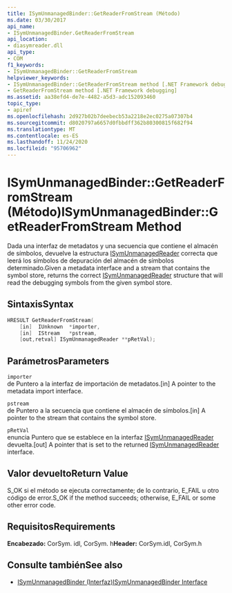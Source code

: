 ```yaml
---
title: ISymUnmanagedBinder::GetReaderFromStream (Método)
ms.date: 03/30/2017
api_name:
- ISymUnmanagedBinder.GetReaderFromStream
api_location:
- diasymreader.dll
api_type:
- COM
f1_keywords:
- ISymUnmanagedBinder::GetReaderFromStream
helpviewer_keywords:
- ISymUnmanagedBinder::GetReaderFromStream method [.NET Framework debugging]
- GetReaderFromStream method [.NET Framework debugging]
ms.assetid: aa38efd4-de7e-4482-a5d3-adc152093460
topic_type:
- apiref
ms.openlocfilehash: 2d927b02b7deebecb53a2218e2ec0275a07307b4
ms.sourcegitcommit: d8020797a6657d0fbbdff362b80300815f682f94
ms.translationtype: MT
ms.contentlocale: es-ES
ms.lasthandoff: 11/24/2020
ms.locfileid: "95706962"
---
```

# <a name="isymunmanagedbindergetreaderfromstream-method"></a><span data-ttu-id="9f718-102">ISymUnmanagedBinder::GetReaderFromStream (Método)</span><span class="sxs-lookup"><span data-stu-id="9f718-102">ISymUnmanagedBinder::GetReaderFromStream Method</span></span>

<span data-ttu-id="9f718-103">Dada una interfaz de metadatos y una secuencia que contiene el almacén de símbolos, devuelve la estructura [ISymUnmanagedReader](isymunmanagedreader-interface.md) correcta que leerá los símbolos de depuración del almacén de símbolos determinado.</span><span class="sxs-lookup"><span data-stu-id="9f718-103">Given a metadata interface and a stream that contains the symbol store, returns the correct [ISymUnmanagedReader](isymunmanagedreader-interface.md) structure that will read the debugging symbols from the given symbol store.</span></span>  
  
## <a name="syntax"></a><span data-ttu-id="9f718-104">Sintaxis</span><span class="sxs-lookup"><span data-stu-id="9f718-104">Syntax</span></span>  
  
```cpp  
HRESULT GetReaderFromStream(  
    [in]  IUnknown  *importer,  
    [in]  IStream   *pstream,  
    [out,retval] ISymUnmanagedReader **pRetVal);  
```  
  
## <a name="parameters"></a><span data-ttu-id="9f718-105">Parámetros</span><span class="sxs-lookup"><span data-stu-id="9f718-105">Parameters</span></span>  

 `importer`  
 <span data-ttu-id="9f718-106">de Puntero a la interfaz de importación de metadatos.</span><span class="sxs-lookup"><span data-stu-id="9f718-106">[in] A pointer to the metadata import interface.</span></span>  
  
 `pstream`  
 <span data-ttu-id="9f718-107">de Puntero a la secuencia que contiene el almacén de símbolos.</span><span class="sxs-lookup"><span data-stu-id="9f718-107">[in] A pointer to the stream that contains the symbol store.</span></span>  
  
 `pRetVal`  
 <span data-ttu-id="9f718-108">enuncia Puntero que se establece en la interfaz [ISymUnmanagedReader](isymunmanagedreader-interface.md) devuelta.</span><span class="sxs-lookup"><span data-stu-id="9f718-108">[out] A pointer that is set to the returned [ISymUnmanagedReader](isymunmanagedreader-interface.md) interface.</span></span>  
  
## <a name="return-value"></a><span data-ttu-id="9f718-109">Valor devuelto</span><span class="sxs-lookup"><span data-stu-id="9f718-109">Return Value</span></span>  

 <span data-ttu-id="9f718-110">S_OK si el método se ejecuta correctamente; de lo contrario, E_FAIL u otro código de error.</span><span class="sxs-lookup"><span data-stu-id="9f718-110">S_OK if the method succeeds; otherwise, E_FAIL or some other error code.</span></span>  
  
## <a name="requirements"></a><span data-ttu-id="9f718-111">Requisitos</span><span class="sxs-lookup"><span data-stu-id="9f718-111">Requirements</span></span>  

 <span data-ttu-id="9f718-112">**Encabezado:** CorSym. idl, CorSym. h</span><span class="sxs-lookup"><span data-stu-id="9f718-112">**Header:** CorSym.idl, CorSym.h</span></span>  
  
## <a name="see-also"></a><span data-ttu-id="9f718-113">Consulte también</span><span class="sxs-lookup"><span data-stu-id="9f718-113">See also</span></span>

- [<span data-ttu-id="9f718-114">ISymUnmanagedBinder (Interfaz)</span><span class="sxs-lookup"><span data-stu-id="9f718-114">ISymUnmanagedBinder Interface</span></span>](isymunmanagedbinder-interface.md)
